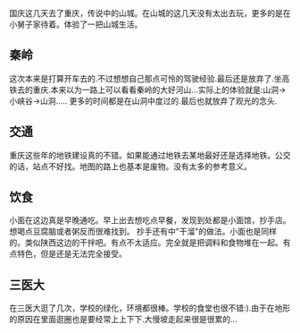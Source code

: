 
国庆这几天去了重庆，传说中的山城。在山城的这几天没有太出去玩，更多的是在小舅子家待着。体验了一把山城生活。
## 秦岭
这次本来是打算开车去的.不过想想自己那点可怜的驾驶经验.最后还是放弃了.坐高铁去的重庆.本来以为一路上可以看看秦岭的大好河山...实际上的体验就是:山洞->小峡谷->山洞.....
更多的时间都是在山洞中度过的.最后也就放弃了观光的念头.
## 交通
重庆这些年的地铁建设真的不错。如果能通过地铁去某地最好还是选择地铁。公交的话，站点不好找。地图的路上也基本是废物。没有太多的参考意义。
## 饮食
小面在这边真是早晚通吃。早上出去想吃点早餐，发现到处都是小面馆，抄手店。想喝点豆腐脑或者粥反而很难找到。
抄手还有中"干溜"的做法。小面也是同样的。类似陕西这边的干拌吧。有点不太适应。完全就是把调料和食物堆在一起。有点特色，但是还是无法完全接受。
## 三医大
在三医大逛了几次，学校的绿化，环境都很棒。学校的食堂也很不错:).由于在地形的原因在里面逛圈也是要经常上上下下.大慢坡走起来很是很累的...

